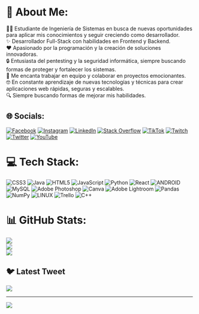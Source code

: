 # 💫 About Me:
🧑‍💻 Estudiante de Ingeniería de Sistemas en busca de nuevas oportunidades para aplicar mis conocimientos y seguir creciendo como desarrollador.<br>✨ Desarrollador Full-Stack con habilidades en Frontend y Backend.<br>❤️ Apasionado por la programación y la creación de soluciones innovadoras.<br>🔒 Entusiasta del pentesting y la seguridad informática, siempre buscando formas de proteger y fortalecer los sistemas.<br> 🤝 Me encanta trabajar en equipo y colaborar en proyectos emocionantes.<br>🤓 En constante aprendizaje de nuevas tecnologías y técnicas para crear aplicaciones web rápidas, seguras y escalables.<br>🔍 Siempre buscando formas de mejorar mis habilidades.


## 🌐 Socials:
[![Facebook](https://img.shields.io/badge/Facebook-%231877F2.svg?logo=Facebook&logoColor=white)](https://facebook.com/profile.php?id=100004379118568) [![Instagram](https://img.shields.io/badge/Instagram-%23E4405F.svg?logo=Instagram&logoColor=white)](https://instagram.com/villaelian/) [![LinkedIn](https://img.shields.io/badge/LinkedIn-%230077B5.svg?logo=linkedin&logoColor=white)](https://linkedin.com/in/elian-villa) [![Stack Overflow](https://img.shields.io/badge/-Stackoverflow-FE7A16?logo=stack-overflow&logoColor=white)](https://stackoverflow.com/users/21748988/elian-villa) [![TikTok](https://img.shields.io/badge/TikTok-%23000000.svg?logo=TikTok&logoColor=white)](https://tiktok.com/@glawpy21) [![Twitch](https://img.shields.io/badge/Twitch-%239146FF.svg?logo=Twitch&logoColor=white)](https://twitch.tv/Glawpy21) [![Twitter](https://img.shields.io/badge/Twitter-%231DA1F2.svg?logo=Twitter&logoColor=white)](https://twitter.com/@elian_villa) [![YouTube](https://img.shields.io/badge/YouTube-%23FF0000.svg?logo=YouTube&logoColor=white)](https://youtube.com/@glawpy2161) 

# 💻 Tech Stack:
![CSS3](https://img.shields.io/badge/css3-%231572B6.svg?style=for-the-badge&logo=css3&logoColor=white) ![Java](https://img.shields.io/badge/java-%23ED8B00.svg?style=for-the-badge&logo=java&logoColor=white) ![HTML5](https://img.shields.io/badge/html5-%23E34F26.svg?style=for-the-badge&logo=html5&logoColor=white) ![JavaScript](https://img.shields.io/badge/javascript-%23323330.svg?style=for-the-badge&logo=javascript&logoColor=%23F7DF1E) ![Python](https://img.shields.io/badge/python-3670A0?style=for-the-badge&logo=python&logoColor=ffdd54) ![React](https://img.shields.io/badge/react-%2320232a.svg?style=for-the-badge&logo=react&logoColor=%2361DAFB) ![ANDROID](https://img.shields.io/badge/android-%2320232a.svg?style=for-the-badge&logo=android&logoColor=%a4c639) ![MySQL](https://img.shields.io/badge/mysql-%2300f.svg?style=for-the-badge&logo=mysql&logoColor=white) ![Adobe Photoshop](https://img.shields.io/badge/adobephotoshop-%2331A8FF.svg?style=for-the-badge&logo=adobephotoshop&logoColor=white) ![Canva](https://img.shields.io/badge/Canva-%2300C4CC.svg?style=for-the-badge&logo=Canva&logoColor=white) ![Adobe Lightroom](https://img.shields.io/badge/Adobe%20Lightroom-31A8FF.svg?style=for-the-badge&logo=Adobe%20Lightroom&logoColor=white) ![Pandas](https://img.shields.io/badge/pandas-%23150458.svg?style=for-the-badge&logo=pandas&logoColor=white) ![NumPy](https://img.shields.io/badge/numpy-%23013243.svg?style=for-the-badge&logo=numpy&logoColor=white) ![LINUX](https://img.shields.io/badge/Linux-FCC624?style=for-the-badge&logo=linux&logoColor=black) ![Trello](https://img.shields.io/badge/Trello-%23026AA7.svg?style=for-the-badge&logo=Trello&logoColor=white) ![C++](https://img.shields.io/badge/c++-%2300599C.svg?style=for-the-badge&logo=c%2B%2B&logoColor=white)
# 📊 GitHub Stats:
![](https://github-readme-stats.vercel.app/api?username=ElianVilla&theme=synthwave&hide_border=false&include_all_commits=false&count_private=false)<br/>
![](https://github-readme-streak-stats.herokuapp.com/?user=ElianVilla&theme=synthwave&hide_border=false)<br/>
![](https://github-readme-stats.vercel.app/api/top-langs/?username=ElianVilla&theme=synthwave&hide_border=false&include_all_commits=false&count_private=false&layout=compact)

## 🐦 Latest Tweet
[![](https://gtce.itsvg.in/api?username=@elian_villa)](https://github.com/VishwaGauravIn/github-twitter-card-embed)

---
[![](https://visitcount.itsvg.in/api?id=ElianVilla&icon=0&color=0)](https://visitcount.itsvg.in)

<!-- Proudly created with GPRM ( https://gprm.itsvg.in ) -->
